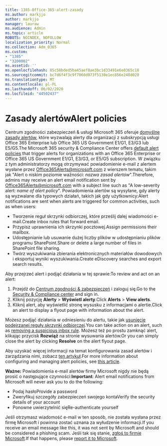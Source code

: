 ```yaml
---
title: 1385-Office-365-alert-zasady
ms.author: markjjo
author: markjjo
manager: lauraw
ms.audience: Admin
ms.topic: article
ROBOTS: NOINDEX, NOFOLLOW
localization_priority: Normal
ms.collection: Adm_O365
ms.custom:
- "1385"
- "3200002"
ms.assetid: ''
ms.openlocfilehash: 05c58bded5ba45aef8ae3bc1d33491e6e0365c18
ms.sourcegitcommit: bc7d6f4f3c9f7060d073f5130e1ec856e248d020
ms.translationtype: MT
ms.contentlocale: pl-PL
ms.lasthandoff: 06/02/2020
ms.locfileid: "44502437"
---
```

# <a name="alert-policies"></a><span data-ttu-id="5000c-102">Zasady alertów</span><span class="sxs-lookup"><span data-stu-id="5000c-102">Alert policies</span></span>

<span data-ttu-id="5000c-103">Centrum zgodności zabezpieczeń & usługi Microsoft 365 oferuje [domyślne zasady alertów,](https://docs.microsoft.com/microsoft-365/compliance/alert-policies#default-alert-policies) które wyzwalają alerty dla organizacji z subskrypcją usługi Office 365 Enterprise lub Office 365 US Government E1/G1, E3/G3 lub E5/G5.</span><span class="sxs-lookup"><span data-stu-id="5000c-103">The Microsoft 365 security & Compliance Center offers [default alert policies](https://docs.microsoft.com/microsoft-365/compliance/alert-policies#default-alert-policies) that trigger alerts for organizations with an Office 365 Enterprise or Office 365 US Government E1/G1, E3/G3, or E5/G5 subscription.</span></span> <span data-ttu-id="5000c-104">W związku z tym administratorzy mogą otrzymywać powiadomienie e-mail z alertem wysłane przez Office365Alerts@microsoft.com z wierszem tematu, takim jak "Alert o niskim poziomie ważności: *nazwa zasad alertów*".</span><span class="sxs-lookup"><span data-stu-id="5000c-104">Therefore, admins may receive an alert email notification sent by Office365Alerts@microsoft.com with a subject line such as "A low-severity alert: *name of alert policy*".</span></span> <span data-ttu-id="5000c-105">Powiadomienia alertów są wysyłane, gdy alerty są wyzwalane dla typowych działań, takich jak gdy użytkownicy:</span><span class="sxs-lookup"><span data-stu-id="5000c-105">Alert notifications are sent when alerts are triggered for common activities, such as when users:</span></span>

- <span data-ttu-id="5000c-106">Tworzenie reguł skrzynki odbiorczej, które prześlij dalej wiadomości e-mail.</span><span class="sxs-lookup"><span data-stu-id="5000c-106">Create inbox rules that forward email.</span></span>
- <span data-ttu-id="5000c-107">Przypisz uprawnienia ich skrzynki pocztowej.</span><span class="sxs-lookup"><span data-stu-id="5000c-107">Assign permissions their mailbox.</span></span>
- <span data-ttu-id="5000c-108">Udostępnianie lub usuwanie dużej liczby plików w udostępnianiu plików programu SharePoint.</span><span class="sxs-lookup"><span data-stu-id="5000c-108">Share or delete a large number of files in SharePoint file sharing.</span></span>
- <span data-ttu-id="5000c-109">Twórz wyszukiwania zbierania elektronicznych materiałów dowodowych i eksportuj wyniki wyszukiwania.</span><span class="sxs-lookup"><span data-stu-id="5000c-109">Create eDiscovery searches and export search results.</span></span>

<span data-ttu-id="5000c-110">Aby przejrzeć alert i podjąć działania w tej sprawie:</span><span class="sxs-lookup"><span data-stu-id="5000c-110">To review and act on an alert:</span></span>

1. <span data-ttu-id="5000c-111">Przejdź do [Centrum zgodności & zabezpieczeń](https://protection.office.com) i zaloguj się.</span><span class="sxs-lookup"><span data-stu-id="5000c-111">Go to the [Security & Compliance center](https://protection.office.com) and sign in.</span></span>
2. <span data-ttu-id="5000c-112">Kliknij pozycję **Alerty**  >  **Wyświetl alerty**.</span><span class="sxs-lookup"><span data-stu-id="5000c-112">Click **Alerts** > **View alerts**.</span></span>
3. <span data-ttu-id="5000c-113">Kliknij alert, aby wyświetlić stronę wysusku z informacjami o alertie.</span><span class="sxs-lookup"><span data-stu-id="5000c-113">Click an alert to display a flyout page with information about the alert.</span></span>

<span data-ttu-id="5000c-114">Możesz podjąć działania w odniesieniu do alertu, takie jak [usunięcie podejrzanej reguły skrzynki odbiorczej](https://docs.microsoft.com/microsoft-365/security/office-365-security/responding-to-a-compromised-email-account).</span><span class="sxs-lookup"><span data-stu-id="5000c-114">You can take action on an alert, such as [removing a suspicious inbox rule](https://docs.microsoft.com/microsoft-365/security/office-365-security/responding-to-a-compromised-email-account).</span></span> <span data-ttu-id="5000c-115">Możesz też po prostu zamknąć alert, klikając przycisk **Rozwiąż** na stronie wysuwania alertów.</span><span class="sxs-lookup"><span data-stu-id="5000c-115">Or you can simply close the alert by clicking **Resolve** on the alert flyout page.</span></span>

<span data-ttu-id="5000c-116">Aby uzyskać więcej informacji na temat konfigurowania zasad alertów i zarządzania nimi, zobacz [ten artykuł](https://docs.microsoft.com/microsoft-365/compliance/alert-policies).</span><span class="sxs-lookup"><span data-stu-id="5000c-116">For more information about configuring and managing alert policies, see  [this article](https://docs.microsoft.com/microsoft-365/compliance/alert-policies).</span></span>

<span data-ttu-id="5000c-117">**Ważne:** Powiadomienia e-mail alertów firmy Microsoft nigdy nie będą prosić o następujące czynności:</span><span class="sxs-lookup"><span data-stu-id="5000c-117">**Important**: Alert email notifications from Microsoft will never ask you to do the following:</span></span>

- <span data-ttu-id="5000c-118">Podaj hasło</span><span class="sxs-lookup"><span data-stu-id="5000c-118">Provide a password</span></span>
- <span data-ttu-id="5000c-119">Zweryfikuj szczegóły zabezpieczeń swojego konta</span><span class="sxs-lookup"><span data-stu-id="5000c-119">Verify the security details of your account</span></span>
- <span data-ttu-id="5000c-120">Ponowne uwierzytelnić się</span><span class="sxs-lookup"><span data-stu-id="5000c-120">Re-authenticate yourself</span></span>

<span data-ttu-id="5000c-121">Jeśli otrzymasz wiadomość e-mail w ten sposób, nie została wysłana przez firmę Microsoft i powinna zostać uznana za wyłudzenie informacji.</span><span class="sxs-lookup"><span data-stu-id="5000c-121">If you receive an email message like this, it was not sent by Microsoft and should be considered a phishing scam.</span></span> <span data-ttu-id="5000c-122">Jeśli tak się stanie, [zgłoś to firmie Microsoft](https://docs.microsoft.com/microsoft-365/security/office-365-security/report-junk-email-and-phishing-scams-in-outlook-on-the-web-eop).</span><span class="sxs-lookup"><span data-stu-id="5000c-122">If that happens, please [report it to Microsoft](https://docs.microsoft.com/microsoft-365/security/office-365-security/report-junk-email-and-phishing-scams-in-outlook-on-the-web-eop).</span></span>